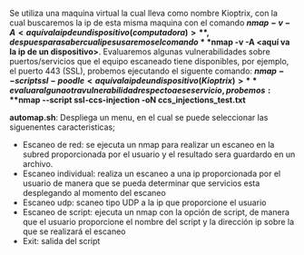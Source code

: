Se utiliza una maquina virtual la cual lleva como nombre Kioptrix, con la cual buscaremos la ip de esta misma maquina con el comando **$nmap -v -A <aquí va la ip de un dispositivo(computadora)>** , despues para saber cual ip es usaremos el comando **$nmap -v -A <aquí va la ip de un dispositivo>**.
Evaluaremos algunas vulnerabilidades sobre puertos/servicios que el equipo escaneado tiene disponibles, por ejemplo, el puerto 443 (SSL), probemos ejecutando el siguente comando:                                                              **$nmap --script ssl-poodle <aquí va la ip de un dispositivo(Kioptrix)>**
 evaluar alguna otra vulnerabilidad respecto a ese servicio, probemos: **$nmap --script ssl-ccs-injection <ip victima> -oN ccs_injections_test.txt**

**automap.sh**: Despliega un menu, en el cual se puede seleccionar las siguenentes caracteristicas;
- Escaneo de red: se ejecuta un nmap para realizar un escaneo en la subred proporcionada por el usuario y el resultado sera guardardo en un archivo. 
- Escaneo individual: realiza un escaneo a una ip proporcionada por el usuario de manera que se pueda determinar que servicios esta desplegando al momento del escaneo
- Escaneo udp: scaneo tipo UDP a la ip que proporcione el usuario
- Escaneo de script: ejecuta un nmap con la opción de script, de manera que el usuario proporcione el nombre del script y la dirección ip sobre la que se realizará el escaneo
- Exit: salida del script
